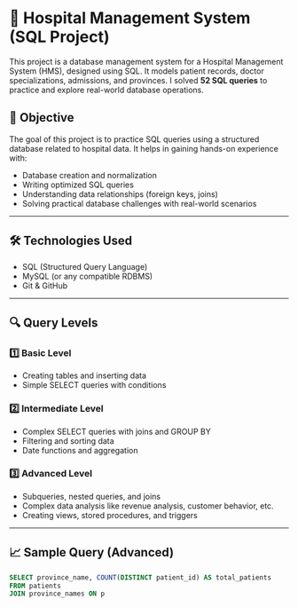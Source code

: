 # 🏥 Hospital Management System (SQL Project)

This project is a database management system for a Hospital Management System (HMS), designed using SQL. It models patient records, doctor specializations, admissions, and provinces. I solved **52 SQL queries** to practice and explore real-world database operations.



## 🎯 Objective

The goal of this project is to practice SQL queries using a structured database related to hospital data. It helps in gaining hands-on experience with:
- Database creation and normalization
- Writing optimized SQL queries
- Understanding data relationships (foreign keys, joins)
- Solving practical database challenges with real-world scenarios

---

## 🛠️ Technologies Used

- SQL (Structured Query Language)
- MySQL (or any compatible RDBMS)
- Git & GitHub

---

## 🔍 Query Levels

### 1️⃣ **Basic Level**
- Creating tables and inserting data
- Simple SELECT queries with conditions

### 2️⃣ **Intermediate Level**
- Complex SELECT queries with joins and GROUP BY
- Filtering and sorting data
- Date functions and aggregation

### 3️⃣ **Advanced Level**
- Subqueries, nested queries, and joins
- Complex data analysis like revenue analysis, customer behavior, etc.
- Creating views, stored procedures, and triggers

---

## 📈 Sample Query (Advanced)

```sql
SELECT province_name, COUNT(DISTINCT patient_id) AS total_patients
FROM patients
JOIN province_names ON p

